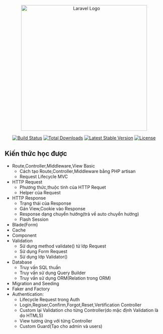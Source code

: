 <p align="center"><a href="https://laravel.com" target="_blank"><img src="https://raw.githubusercontent.com/laravel/art/master/logo-lockup/5%20SVG/2%20CMYK/1%20Full%20Color/laravel-logolockup-cmyk-red.svg" width="400" alt="Laravel Logo"></a></p>

<p align="center">
<a href="https://github.com/laravel/framework/actions"><img src="https://github.com/laravel/framework/workflows/tests/badge.svg" alt="Build Status"></a>
<a href="https://packagist.org/packages/laravel/framework"><img src="https://img.shields.io/packagist/dt/laravel/framework" alt="Total Downloads"></a>
<a href="https://packagist.org/packages/laravel/framework"><img src="https://img.shields.io/packagist/v/laravel/framework" alt="Latest Stable Version"></a>
<a href="https://packagist.org/packages/laravel/framework"><img src="https://img.shields.io/packagist/l/laravel/framework" alt="License"></a>
</p>

## Kiến thức học được

-   Route,Controller,Middleware,View Basic
    -   Cách tạo Route,Controller,Middleware bằng PHP artisan
    -   Request Lifecycle MVC
-   HTTP Request
    -   Phương thức,thuộc tính của HTTP Requet
    -   Helper của Request
-   HTTP Response
    -   Trạng thái của Response
    -   Gán View,Cookie vào Response
    -   Response dạng chuyển hướng(trả về auto chuyển hướng)
    -   Flash Session
-   Blade(Form)
-   Cache
-   Component
-   Validation
    -   Sử dụng method validate() từ lớp Request
    -   Sử dụng Form Request
    -   Sử dụng lớp Validator()
-   Database
    -   Truy vấn SQL thuần
    -   Truy vấn sử dụng Query Builder
    -   Truy vấn sử dụng ORM(Relation trong ORM)
-   Migration and Seeding
-   Faker and Factory
-   Authentication:
    -   Lifecycle Request trong Auth
    -   Login,Regiser,Confirm,Forgot,Reset,Vertification Controller
    -   Custom lại Validation cho từng Controller(do mặc định Validation là do HTML5)
    -   View tương ứng với từng Controller
    -   Custom Guard(Tạo cho admin và users)
